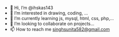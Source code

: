 - 👋 Hi, I’m @ihskas143
- 👀 I’m interested in drawing, coding, ...
- 🌱 I’m currently learning js, mysql, html, css, php,...
- 💞️ I’m looking to collaborate on projects...
- 📫 How to reach me singhsunita582@gmail.com

<!---
ihskas143/ihskas143 is a ✨ special ✨ repository because its `README.md` (this file) appears on your GitHub profile.
You can click the Preview link to take a look at your changes.
--->
